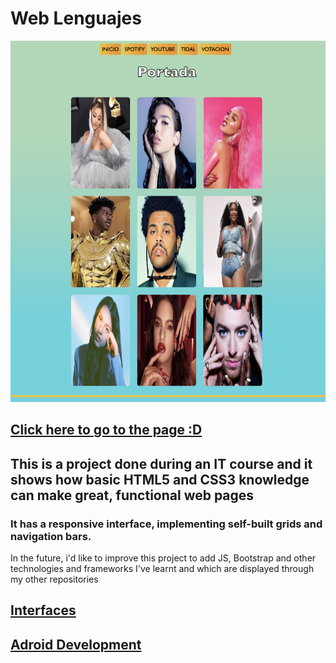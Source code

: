 # Web Lenguajes 

![](https://github.com/patshone96/WebLenguajes/blob/main/Captura%20de%20pantalla%202023-02-19%20a%20las%2017.05.52.png)
## [Click here to go to the page :D](https://patshone96.github.io/WebLenguajes/)

## This is a project done during an IT course and it shows how basic HTML5 and CSS3 knowledge can make great, functional web pages 
### It has a responsive interface, implementing self-built grids and navigation bars.  

In the future, i'd like to improve this project to add JS, Bootstrap and other technologies and frameworks I've learnt and which are displayed through my other repositories 

## [Interfaces](https://github.com/patshone96/Interfaces)

## [Adroid Development](https://github.com/patshone96/Android_Apps)
